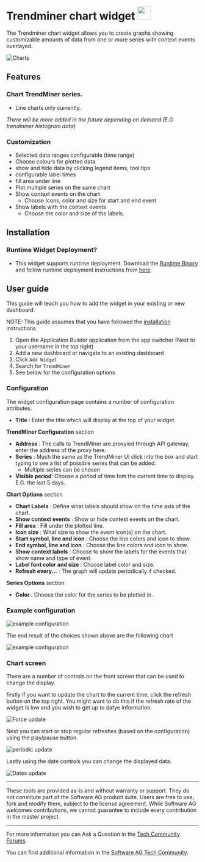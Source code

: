 <!-- @format -->

# Trendminer chart widget [<img width="35" src="https://user-images.githubusercontent.com/67993842/97668428-f360cc80-1aa7-11eb-8801-da578bda4334.png"/>](https://github.com/SoftwareAG/trendminer-chart-widget/releases/download/v1.0.0/trendminer-chart-wizard-1.0.0.zip)

The Trendminer chart widget allows you to create graphs showing customizable amounts of data from one or more series with context events overlayed.

![Charts](/assets/img-preview.png)

## Features

### Chart TrendMiner series.

- Line charts only currently.

_There will be more added in the future depending on demand (E.G trendminer histogram data)_

### Customization

- Selected data ranges configurable (time range)
- Choose colours for plotted data
- show and hide data by clicking legend items, tool tips
- configurable label times
- fill area under line
- Plot multiple series on the same chart
- Show context events on the chart 
  -  Choose Icons, color and size for start and end event
- Show labels with the context events
  - Choose the color and size of the labels.

## Installation

### Runtime Widget Deployment?

- This widget supports runtime deployment. Download the [Runtime Binary](https://github.com/SoftwareAG/cumulocity-datapoints-charting-widget/releases/download/v1.1.2/trendminer-chart-wizard-1.0.0.zip) and follow runtime deployment instructions from [here](https://github.com/SoftwareAG/cumulocity-runtime-widget-loader).

## User guide

This guide will teach you how to add the widget in your existing or new dashboard.

NOTE: This guide assumes that you have followed the [installation](https://github.com/SoftwareAG/cumulocity-runtime-widget-loader) instructions

1. Open the Application Builder application from the app switcher (Next to your username in the top right)
2. Add a new dashboard or navigate to an existing dashboard
3. Click `Add Widget`
4. Search for `TrendMiner` 
5. See below for the configuration options

### Configuration
The widget configuration page contains a number of configuration attributes.

- **Title** : Enter the title which will display at the top of your widget

**TrendMiner Configuration** section
- **Address** : The calls to TrendMiner are proxyied through API gateway, enter the address of the proxy here. 
- **Series** : Much the same as the TrendMiner UI click into the box and start typing to see a list of possible series that can be added.
  - Multiple series can be chosen 
- **Visible period**: Choose a period of time fom the current time to display. E.G. the last 5 days. 
  
**Chart Options** section

- **Chart Labels** : Define what labels should show on the time axis of the chart. 
- **Show context events** : Show or hide context events on the chart. 
- **Fill area** : Fill under the plotted line. 
- **Icon size** : What size to show the event icon(s) on the chart. 
- **Start symbol, line and icon** : Choose the line colors and icon to show. 
- **End symbol, line and icon** : Choose the line colors and icon to show. 
- **Show context labels** : Choose to show the labels for the events that show name and type of event. 
- **Label font color and size** : Choose label color and size. 
- **Refresh every...** : The graph will update periodically if checked. 

**Series Options** section
- **Color** : Choose the color for the series to be plotted in.
### Example configuration

![example configuration](/images/configuration.gif)

The end result of the choices shown above are the following chart

![example configuration](/images/example-chart.png)

### Chart screen

There are a number of controls on the front screen that can be used to change the display. 

firstly if you want to update the chart to the current time, click the refresh button on the top right. You might want to do this if the refresh rate of the widget is low and you wish to get up to datye information.

![Force update](/images/force-update.gif)

Next you can start or stop regular refreshes (based on the configuration) using the play/pause button. 

![periodic update](/images/update.gif)

Lastly using the date controls you can change the displayed data. 

![Dates update](/images/update-dates.gif)



---

These tools are provided as-is and without warranty or support. They do not constitute part of the Software AG product suite. Users are free to use, fork and modify them, subject to the license agreement. While Software AG welcomes contributions, we cannot guarantee to include every contribution in the master project.

---

For more information you can Ask a Question in the [Tech Community Forums](https://tech.forums.softwareag.com/tags/c/forum/1/Cumulocity-IoT).

You can find additional information in the [Software AG Tech Community](https://techcommunity.softwareag.com/en_en/cumulocity-iot.html).
